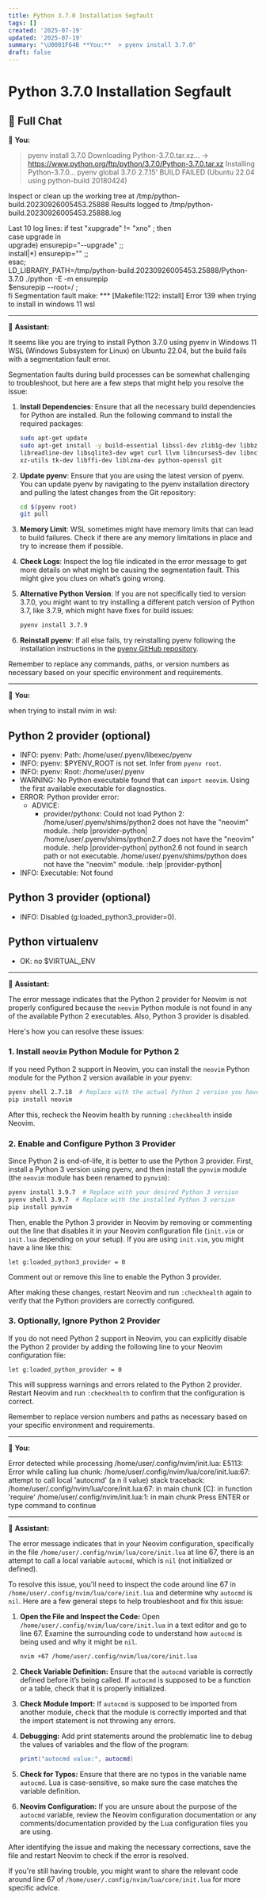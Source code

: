 ```yaml
---
title: Python 3.7.0 Installation Segfault
tags: []
created: '2025-07-19'
updated: '2025-07-19'
summary: "\U0001F64B **You:**  > pyenv install 3.7.0"
draft: false
---
```


# Python 3.7.0 Installation Segfault

## 🧠 Full Chat

🙋 **You:**

> pyenv install 3.7.0
Downloading Python-3.7.0.tar.xz...
-> https://www.python.org/ftp/python/3.7.0/Python-3.7.0.tar.xz
Installing Python-3.7.0...
pyenv global 3.7.0 2.7.15'
BUILD FAILED (Ubuntu 22.04 using python-build 20180424)

Inspect or clean up the working tree at /tmp/python-build.20230926005453.25888
Results logged to /tmp/python-build.20230926005453.25888.log

Last 10 log lines:
if test "xupgrade" != "xno"  ; then \
        case upgrade in \
                upgrade) ensurepip="--upgrade" ;; \
                install|*) ensurepip="" ;; \
        esac; \
        LD_LIBRARY_PATH=/tmp/python-build.20230926005453.25888/Python-3.7.0 ./python -E -m ensurepip \
                $ensurepip --root=/ ; \
fi
Segmentation fault
make: *** [Makefile:1122: install] Error 139
when trying to install in windows 11 wsl

---

🤖 **Assistant:**

It seems like you are trying to install Python 3.7.0 using pyenv in Windows 11 WSL (Windows Subsystem for Linux) on Ubuntu 22.04, but the build fails with a segmentation fault error.

Segmentation faults during build processes can be somewhat challenging to troubleshoot, but here are a few steps that might help you resolve the issue:

1. **Install Dependencies**: Ensure that all the necessary build dependencies for Python are installed. Run the following command to install the required packages:
   
   ```sh
   sudo apt-get update
   sudo apt-get install -y build-essential libssl-dev zlib1g-dev libbz2-dev \
   libreadline-dev libsqlite3-dev wget curl llvm libncurses5-dev libncursesw5-dev \
   xz-utils tk-dev libffi-dev liblzma-dev python-openssl git
   ```

2. **Update pyenv**: Ensure that you are using the latest version of pyenv. You can update pyenv by navigating to the pyenv installation directory and pulling the latest changes from the Git repository:

   ```sh
   cd $(pyenv root)
   git pull
   ```

3. **Memory Limit**: WSL sometimes might have memory limits that can lead to build failures. Check if there are any memory limitations in place and try to increase them if possible.

4. **Check Logs**: Inspect the log file indicated in the error message to get more details on what might be causing the segmentation fault. This might give you clues on what’s going wrong.

5. **Alternative Python Version**: If you are not specifically tied to version 3.7.0, you might want to try installing a different patch version of Python 3.7, like 3.7.9, which might have fixes for build issues:

   ```sh
   pyenv install 3.7.9
   ```

6. **Reinstall pyenv**: If all else fails, try reinstalling pyenv following the installation instructions in the [pyenv GitHub repository](https://github.com/pyenv/pyenv).

Remember to replace any commands, paths, or version numbers as necessary based on your specific environment and requirements.

---

🙋 **You:**

when trying to install nvim in wsl:


## Python 2 provider (optional)
  - INFO: pyenv: Path: /home/user/.pyenv/libexec/pyenv
  - INFO: pyenv: $PYENV_ROOT is not set. Infer from `pyenv root`.
  - INFO: pyenv: Root: /home/user/.pyenv
  - WARNING: No Python executable found that can `import neovim`. Using the first available executable for diagnostics.
  - ERROR: Python provider error:
    - ADVICE:
      - provider/pythonx: Could not load Python 2:
          /home/user/.pyenv/shims/python2 does not have the "neovim" module. :help |provider-python|
          /home/user/.pyenv/shims/python2.7 does not have the "neovim" module. :help |provider-python|
          python2.6 not found in search path or not executable.
          /home/user/.pyenv/shims/python does not have the "neovim" module. :help |provider-python|
  - INFO: Executable: Not found

## Python 3 provider (optional)
  - INFO: Disabled (g:loaded_python3_provider=0).

## Python virtualenv
  - OK: no $VIRTUAL_ENV

---

🤖 **Assistant:**

The error message indicates that the Python 2 provider for Neovim is not properly configured because the `neovim` Python module is not found in any of the available Python 2 executables. Also, Python 3 provider is disabled.

Here's how you can resolve these issues:

### 1. Install `neovim` Python Module for Python 2
If you need Python 2 support in Neovim, you can install the `neovim` Python module for the Python 2 version available in your pyenv:

```sh
pyenv shell 2.7.18  # Replace with the actual Python 2 version you have installed
pip install neovim
```

After this, recheck the Neovim health by running `:checkhealth` inside Neovim.

### 2. Enable and Configure Python 3 Provider
Since Python 2 is end-of-life, it is better to use the Python 3 provider. First, install a Python 3 version using pyenv, and then install the `pynvim` module (the `neovim` module has been renamed to `pynvim`):

```sh
pyenv install 3.9.7  # Replace with your desired Python 3 version
pyenv shell 3.9.7  # Replace with the installed Python 3 version
pip install pynvim
```

Then, enable the Python 3 provider in Neovim by removing or commenting out the line that disables it in your Neovim configuration file (`init.vim` or `init.lua` depending on your setup). If you are using `init.vim`, you might have a line like this:

```vim
let g:loaded_python3_provider = 0
```

Comment out or remove this line to enable the Python 3 provider.

After making these changes, restart Neovim and run `:checkhealth` again to verify that the Python providers are correctly configured.

### 3. Optionally, Ignore Python 2 Provider
If you do not need Python 2 support in Neovim, you can explicitly disable the Python 2 provider by adding the following line to your Neovim configuration file:

```vim
let g:loaded_python_provider = 0
```

This will suppress warnings and errors related to the Python 2 provider. Restart Neovim and run `:checkhealth` to confirm that the configuration is correct.

Remember to replace version numbers and paths as necessary based on your specific environment and requirements.

---

🙋 **You:**

Error detected while processing /home/user/.config/nvim/init.lua:
E5113: Error while calling lua chunk: /home/user/.config/nvim/lua/core/init.lua:67: attempt to call local 'autocmd' (a n
il value)
stack traceback:
        /home/user/.config/nvim/lua/core/init.lua:67: in main chunk
        [C]: in function 'require'
        /home/user/.config/nvim/init.lua:1: in main chunk
Press ENTER or type command to continue

---

🤖 **Assistant:**

The error message indicates that in your Neovim configuration, specifically in the file `/home/user/.config/nvim/lua/core/init.lua` at line 67, there is an attempt to call a local variable `autocmd`, which is `nil` (not initialized or defined).

To resolve this issue, you'll need to inspect the code around line 67 in `/home/user/.config/nvim/lua/core/init.lua` and determine why `autocmd` is `nil`. Here are a few general steps to help troubleshoot and fix this issue:

1. **Open the File and Inspect the Code:**
   Open `/home/user/.config/nvim/lua/core/init.lua` in a text editor and go to line 67. Examine the surrounding code to understand how `autocmd` is being used and why it might be `nil`.

   ```sh
   nvim +67 /home/user/.config/nvim/lua/core/init.lua
   ```

2. **Check Variable Definition:**
   Ensure that the `autocmd` variable is correctly defined before it’s being called. If `autocmd` is supposed to be a function or a table, check that it is properly initialized.

3. **Check Module Import:**
   If `autocmd` is supposed to be imported from another module, check that the module is correctly imported and that the import statement is not throwing any errors.

4. **Debugging:**
   Add print statements around the problematic line to debug the values of variables and the flow of the program:

   ```lua
   print("autocmd value:", autocmd)
   ```

5. **Check for Typos:**
   Ensure that there are no typos in the variable name `autocmd`. Lua is case-sensitive, so make sure the case matches the variable definition.

6. **Neovim Configuration:**
   If you are unsure about the purpose of the `autocmd` variable, review the Neovim configuration documentation or any comments/documentation provided by the Lua configuration files you are using.

After identifying the issue and making the necessary corrections, save the file and restart Neovim to check if the error is resolved.

If you're still having trouble, you might want to share the relevant code around line 67 of `/home/user/.config/nvim/lua/core/init.lua` for more specific advice.